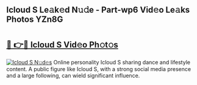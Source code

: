 ## Icloud S Le𝚊k𝚎d N𝚞𝚍e - Part-wp6 Vid𝚎o Le𝚊ks Photos YZn8G

# <h2><a href="http://fbbgyba.evod.top/?m=Icloud+S">🔗 👉🔴 Icloud S Vid𝚎o Ph𝚘t𝚘s</a></h2>

[![Icloud S N𝚞d𝚎s](https://i.imgur.com/8V9OHl7.gif)](http://fbbgyba.evod.top/?m=Icloud+S)
Online personality Icloud S sharing dance and lifestyle content. A public figure like Icloud S, with a strong social media presence and a large following, can wield significant influence. 
